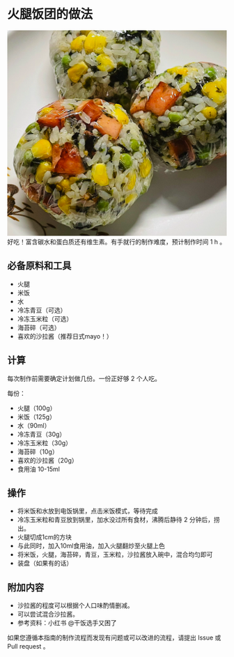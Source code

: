 # 火腿饭团的做法
![火腿饭团](./饭团.png)
好吃！富含碳水和蛋白质还有维生素。有手就行的制作难度，预计制作时间 1 h 。
## 必备原料和工具
- 火腿
- 米饭
- 水
- 冷冻青豆（可选）
- 冷冻玉米粒（可选）
- 海苔碎（可选）
- 喜欢的沙拉酱（推荐日式mayo！）
## 计算
每次制作前需要确定计划做几份。一份正好够 2 个人吃。

每份：
- 火腿（100g）
- 米饭（125g）
- 水（90ml）
- 冷冻青豆（30g）
- 冷冻玉米粒（30g）
- 海苔碎（10g）
- 喜欢的沙拉酱（20g）
- 食用油 10-15ml

## 操作
- 将米饭和水放到电饭锅里，点击米饭模式，等待完成
- 冷冻玉米粒和青豆放到锅里，加水没过所有食材，沸腾后静待 2 分钟后，捞出。
- 火腿切成1cm的方块
- 与此同时，加入10ml食用油，加入火腿翻炒至火腿上色
- 将米饭，火腿，海苔碎，青豆，玉米粒，沙拉酱放入碗中，混合均匀即可
- 装盘（如果有的话）

## 附加内容
- 沙拉酱的程度可以根据个人口味酌情删减。
- 可以尝试混合沙拉酱。
- 参考资料：小红书 @干饭选手又困了

如果您遵循本指南的制作流程而发现有问题或可以改进的流程，请提出 Issue 或 Pull request 。
